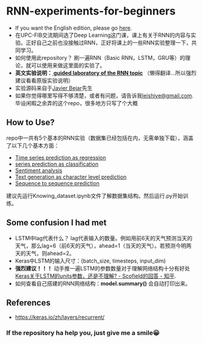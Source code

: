 # RNN-experiments-for-beginners
- If you want the English edition, please go [here](https://upc-mai-dl.github.io/rnn-lab-guided/).
- 在UPC-FIB交流期间选了Deep Learning这门课，课上有关于RNN的内容与实验。正好自己之前也没接触过RNN，正好将课上的一些RNN实验整理一下，共同学习。
- 如何使用此repository？ 刷一遍RNN（Basic RNN，LSTM，GRU等）的理论，就可以使用来做这里面的实验了。
- **英文实验说明：[ guided laboratory of the RNN topic](https://upc-mai-dl.github.io/rnn-lab-guided/)** （懒得翻译...所以强烈建议看看原版实验说明）
- 实验源码来自于[Javier Bejar](bejar@cs.upc.edu)先生
- 如果你觉得哪里写得不够清楚，或者有问题，请告诉我[leishiye@gmail.com](leishiye@gmail.com). 毕设闲暇之余弄的这个repo，很多地方只写了个大概

## How to Use?
repo中一共有5个基本的RNN实验（数据集已经包括在内，无需单独下载），涵盖了以下几个基本方面：
- [Time series prediction as regression](https://github.com/LeavesLei/RNN-experiments-for-beginners/tree/master/AirQuality)
- [series prediction as classification](https://github.com/LeavesLei/RNN-experiments-for-beginners/tree/master/Electric)
- [Sentiment analysis](https://github.com/LeavesLei/RNN-experiments-for-beginners/tree/master/Sentiment)
- [Text generation as character level prediction](https://github.com/LeavesLei/RNN-experiments-for-beginners/tree/master/TextGeneration)
- [Sequence to sequence prediction](https://github.com/LeavesLei/RNN-experiments-for-beginners/tree/master/Seq2seq)

建议先运行Knowing_dataset.ipynb文件了解数据集结构。然后运行.py开始训练。
## Some confusion I had met
- LSTM中lag代表什么？ lag代表输入的数量。例如用前6天的天气预测当天的天气，那么lag=6（前6天的天气），ahead=1（当天的天气）。若预测今明两天的天气，则ahead=2。
- Keras中LSTM的输入尺寸：(batch_size, timesteps, input_dim)
- **强烈建议！！！** 动手推一遍LSTM的参数数量对于理解网络结构十分有好处[Keras关于LSTM的units参数，还是不理解? - Scofield的回答 - 知乎](https://www.zhihu.com/question/64470274/answer/497314160). 
- 如何查看自己搭建的RNN网络结构：**model.summary()** 会自动打印出来。

## References
- https://keras.io/zh/layers/recurrent/


### If the repository ha help you, just give me a smile😀
